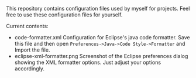 This repository contains configuration files used by myself for projects.
Feel free to use these configuration files for yourself.

Current contents:
 * code-formatter.xml
   Configuration for Eclipse's java code formatter. Save this file and then
   open `Preferences->Java->Code Style->Formatter` and Import the file.
 * eclipse-xml-formatter.png
   Screenshot of the Eclipse preferences dialog showing the XML formatter
   options. Just adjust your options accordingly.

